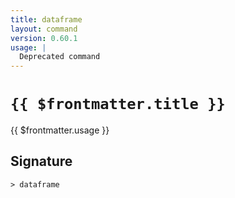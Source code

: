```yaml
---
title: dataframe
layout: command
version: 0.60.1
usage: |
  Deprecated command
---
```


# `{{ $frontmatter.title }}`

<div style='white-space: pre-wrap;'>{{ $frontmatter.usage }}</div>

## Signature

```> dataframe ```

